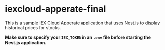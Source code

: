 # iexcloud-apperate-final

This is a sample IEX Cloud Apperate application that uses Nest.js to display historical prices for stocks.

**Make sure to specify your `IEX_TOKEN` in an `.env` file before starting the Nest.js application.**
